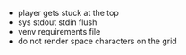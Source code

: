 - player gets stuck at the top
- sys stdout stdin flush
- venv requirements file
- do not render space characters on the grid